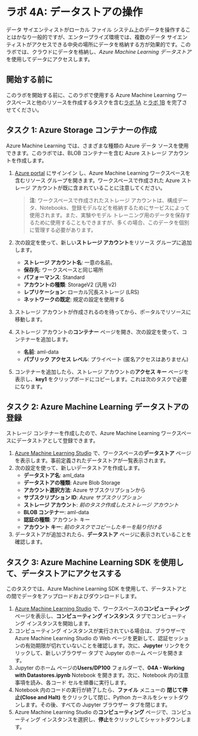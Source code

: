 ﻿# ラボ 4A: データストアの操作

データ サイエンティストがローカル ファイル システム上のデータを操作することはかなり一般的ですが、エンタープライズ環境では、複数のデータ サイエンティストがアクセスできる中央の場所にデータを格納する方が効果的です。このラボでは、クラウドにデータを格納し、*Azure Machine Learning データストア*を使用してデータにアクセスします。

## 開始する前に

このラボを開始する前に、このラボで使用する Azure Machine Learning ワークスペースと他のリソースを作成するタスクを含む[ラボ 1A](Lab01A.md) と[ラボ 1B](Lab01B.md) を完了させてください。

## タスク 1: Azure Storage コンテナーの作成
Azure Machine Learning では、さまざまな種類の Azure データ ソースを使用できます。このラボでは、BLOB コンテナーを含む Azure ストレージ アカウントを作成します。

1. [Azure portal](https://portal.azure.com) にサインイン し、Azure Machine Learning ワークスペースを含むリソース グループを開きます。ワークスペースで作成された Azure ストレージ アカウントが既に含まれていることに注意してください。

    >**注**: ワークスペースで作成されたストレージ アカウントは、構成データ、Notebooks、登録モデルなどを格納するためにサービスによって使用されます。また、実験やモデル トレーニング用のデータを保存するために使用することもできますが、多くの場合、このデータを個別に管理する必要があります。

2. 次の設定を使って、新しい**ストレージ アカウント**をリソース グループに追加します。

    - **ストレージ アカウント名**: 一意の名前。
    - **保存先**: ワークスペースと同じ場所
    - **パフォーマンス**: Standard
    - **アカウントの種類**: StorageV2 (汎用 v2)
    - **レプリケーション**: ローカル冗長ストレージ (LRS)
    - **ネットワークの既定**: 規定の設定を使用する

3. ストレージ アカウントが作成されるのを待ってから、ポータルでリソースに移動します。
4. ストレージ アカウントの**コンテナー** ページを開き、次の設定を使って、コンテナーを追加します。

    - **名前**: aml-data
    - **パブリック アクセス レベル**: プライベート (匿名アクセスはありません)

5. コンテナーを追加したら、ストレージ アカウントの**アクセス キー** ページを表示し、**key1** をクリップボードにコピーします。これは次のタスクで必要になります。

## タスク 2: Azure Machine Learning データストアの登録

ストレージ コンテナーを作成したので、Azure Machine Learning ワークスペースにデータストアとして登録できます。

1. [Azure Machine Learning Studio](https://ml.azure.com) で、ワークスペースの**データストア** ページを表示します。事前定義されたデータストアが一覧表示されます。
2. 次の設定を使って、新しいデータストアを作成します。
    - **データストア名**: aml_data
    - **データストアの種類**: Azure Blob Storage
    - **アカウント選択方法**: Azure サブスクリプションから
    - **サブスクリプション ID**: *Azure サブスクリプション*
    - **ストレージ アカウント**: *前のタスク作成したストレージ アカウント*
    - **BLOB コンテナー**: aml-data
    - **認証の種類**: アカウント キー
    - **アカウント キー**: *前のタスクでコピーしたキーを貼り付ける*
3. データストアが追加されたら、**データストア** ページに表示されていることを確認します。

## タスク 3: Azure Machine Learning SDK を使用して、データストアにアクセスする

このタスクでは、Azure Machine Learning SDK を使用して、データストアとの間でデータをアップロードおよびダウンロードします。

1. [Azure Machine Learning Studio](https://ml.azure.com) で、ワークスペースの**コンピューティング** ページを表示し、**コンピューティング インスタンス** タブでコンピューティング インスタンスを開始します。
2. コンピューティング インスタンスが実行されている場合は、ブラウザーで Azure Machine Learning Studio の Web ページを更新して、認証セッションの有効期限が切れていないことを確認します。次に、**Jupyter** リンクをクリックして、新しいブラウザー タブで Jupyter のホーム ページを開きます。
3. Jupyter のホーム ページの**Users/DP100** フォルダーで、**04A - Working with Datastores.ipynb** Notebook を開きます。次に、Notebook 内の注意事項を読み、各コード セルを順番に実行します。
4. Notebook 内のコードの実行が終了したら、**ファイル** メニューの **閉じて停止(Close and Halt)** をクリックして閉じ、Python カーネルをシャットダウンします。その後、すべての Jupyter ブラウザー タブを閉じます。
5. Azure Machine Learning Studio の**コンピューティング** ページで、コンピューティング インスタンスを選択し、**停止**をクリックしてシャットダウンします。
